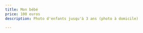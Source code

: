 ```yaml
---
title: Mon bébé
price: 100 euros
description: Photo d'enfants jusqu'à 3 ans (photo à domicile)

---
```

